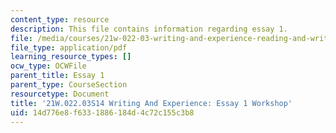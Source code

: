 ```yaml
---
content_type: resource
description: This file contains information regarding essay 1.
file: /media/courses/21w-022-03-writing-and-experience-reading-and-writing-autobiography-spring-2014/14d776e8f6331886184d4c72c155c3b8_MIT21W_022_03S14_Essay1.pdf
file_type: application/pdf
learning_resource_types: []
ocw_type: OCWFile
parent_title: Essay 1
parent_type: CourseSection
resourcetype: Document
title: '21W.022.03S14 Writing And Experience: Essay 1 Workshop'
uid: 14d776e8-f633-1886-184d-4c72c155c3b8
---
```

